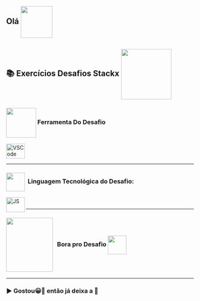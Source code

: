 ## Olá  <img src="https://media.giphy.com/media/l1J9sBOqBIvnafnUc/giphy.gif" align="center" width="85">


## 📚 Exercícios Desafios Stackx <img src="https://media.giphy.com/media/jdPMeyv9rn0hZHh8n9/giphy.gif" align="center" width="135">

### <img src="https://media.giphy.com/media/eBqEQyWGdgSNgRVLCV/giphy.gif" align="center" height="80" width="80"> Ferramenta Do Desafio

<img alt="VSCode" src="https://media.giphy.com/media/IdyAQJVN2kVPNUrojM/giphy.gif" height="40" width="50">

***
 
### <img src="https://media.giphy.com/media/JO9WCVmDMbC0eLSlyV/giphy.gif" align="center" height="50" width="50"> &nbsp;Linguagem Tecnológica do Desafio:

<img align="left" alt="JS" src="https://media.giphy.com/media/ln7z2eWriiQAllfVcn/giphy.gif" height="40" width="50">
<br />

***

###  <img src="https://media.giphy.com/media/LvNhZTkpuQyYBpI2Bo/giphy-downsized-large.gif" align="center" height="145" width="125"> &nbsp; Bora pro Desafio <img src="https://media.giphy.com/media/jnqUQYdH5l9CPiGtTw/giphy.gif" align="center" height="50" width="50">

***

### ▶ Gostou😀👀 então já deixa a 🌟
 

